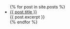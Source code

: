 <ul>
  {% for post in site.posts %}
    <li>
      <a href="{{site.url}}/{{ post.url }}">{{ post.title }}</a>
      <div class="test">{{ post.excerpt }}</div>
    </li>
  {% endfor %}
</ul>
